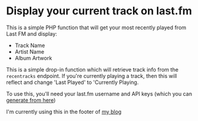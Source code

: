 # Display  your current track on last.fm

This is a simple PHP function that will get your most recently played from Last FM and display:

- Track Name
- Artist Name
- Album Artwork

This is a simple drop-in function which will retrieve track info from the `recentracks` endpoint. If you're currently playing a track, then this will reflect and change 'Last Played' to 'Currently Playing.

To use this, you'll need your last.fm username and API keys (which you can [generate from here](https://www.last.fm/api/account/create "generate from here"))

I'm currently using this in the footer of [my blog](https://jonashcroft.co.uk "my blog")